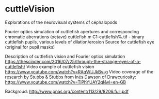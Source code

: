 # cuttleVision
Explorations of the neurovisual systems of cephalopods

Fourier optics simulation of cuttlefish apertures and corresponding chromatic aberrations (octave)
cuttlefish.m
C1-cuttlefish%.tif - binary cuttlefish pupils, various levels of dilation/erosion
Source for cuttlefish eye (original for pupil masks)

Description of cuttlefish vision and Fourier optics simulation
https://thescinder.com/2016/07/25/through-the-strange-eyes-of-a-cuttlefish/
Video example of cuttlefish vision
https://www.youtube.com/watch?v=RAqWUJkBv-g
Video coverage of the research by Stubbs & Stubbs from Inés Dawson of Drawcuriosity: 
https://www.youtube.com/watch?v=TjPhYUAY2qI&vl=en-GB


Backgroud:
http://www.pnas.org/content/113/29/8206.full.pdf
